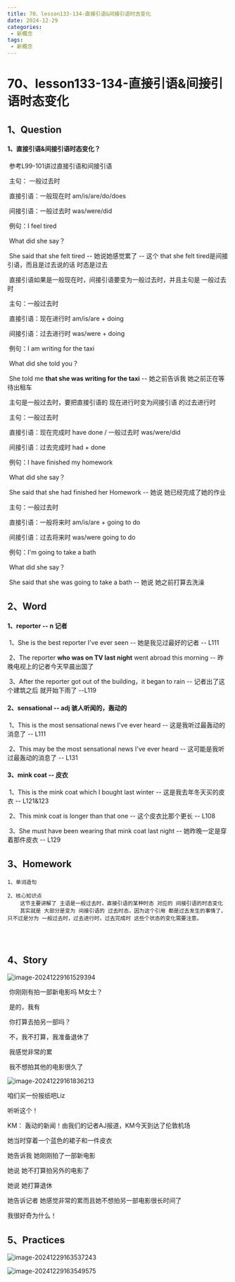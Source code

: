 ```yaml
---
title: 70、lesson133-134-直接引语&间接引语时态变化
date: 2024-12-29
categories:
 - 新概念
tags:
 - 新概念
---
```




# 70、lesson133-134-直接引语&间接引语时态变化



## 1、Question

#### 	1、直接引语&间接引语时态变化？

​			参考L99-101讲过直接引语和间接引语

​			主句： 一般过去时

​			直接引语：一般现在时 am/is/are/do/does

​			间接引语：一般过去时 was/were/did

​	例句：I feel tired

​				What did she say？

​				She said that she felt tired -- 她说她感觉累了 -- 这个 that she felt tired是间接引语，而且是过去说的话 时态是过去

​			直接引语如果是一般现在时，间接引语要变为一般过去时，并且主句是 一般过去时



​			主句：一般过去时

​			直接引语：现在进行时 am/is/are + doing

​			间接引语：过去进行时 was/were + doing 

​	例句：I am writing for the taxi

​				What did she told you？

​				She told me **that she was writing for the taxi** -- 她之前告诉我 她之前正在等待出租车

​			主句是一般过去时，要把直接引语的 现在进行时变为间接引语 的过去进行时



​			主句：一般过去时

​			直接引语：现在完成时 have done / 一般过去时 was/were/did

​			间接引语：过去完成时 had + done

​	例句：I have finished my homework

​				What did she say？

​				She said that she had finished her Homework -- 她说 她已经完成了她的作业



​			主句：一般过去时

​			直接引语：一般将来时 am/is/are + going to do

​			间接引语：过去将来时 was/were going to do

​	例句：I'm going to take a bath

​				What did she say？

​				She said that she was going to take a bath -- 她说 她之前打算去洗澡





## 2、Word

#### 	1、reporter -- n 记者

​	1、She is the best reporter I've ever seen -- 她是我见过最好的记者 -- L111

​	2、The reporter **who was on TV last night** went abroad this morning -- 昨晚电视上的记者今天早晨出国了

​	3、After the reporter got out of the building，it began to rain -- 记者出了这个建筑之后 就开始下雨了 --L119



#### 	2、sensational -- adj 骇人听闻的，轰动的

​	1、This is the most sensational news I've ever heard -- 这是我听过最轰动的消息了 -- L111

​	2、This may be the most sensational news I've ever heard -- 这可能是我听过最轰动的消息了 -- L131



#### 	3、mink coat -- 皮衣

​	1、This is the mink coat which I bought last winter -- 这是我去年冬天买的皮衣 -- L121&123

​	2、This mink coat is longer than that one -- 这个皮衣比那个更长 -- L108

​	3、She must have been wearing that mink coat last night -- 她昨晚一定是穿着那件皮衣 -- L129





## 3、Homework

```
1、单词造句

2、核心知识点
	这节主要讲解了 主语是一般过去时，直接引语的某种时态 对应的 间接引语的时态变化
	其实就是 大部分是变为 间接引语的 过去时态，因为这个引用 都是过去发生的事情了，只不过是分为 一般过去时，过去进行时，过去完成时 这些个状态的变化需要注意。
	
	
	
```





## 4、Story

 ![image-20241229161529394](./../../.vuepress/public/images/image-20241229161529394.png)

​	你刚刚有拍一部新电影吗 M女士？

​	是的，我有

​	你打算去拍另一部吗？

​	不，我不打算，我准备退休了

​	我感觉非常的累

​	我不想拍其他的电影很久了



 ![image-20241229161836213](./../../.vuepress/public/images/image-20241229161836213.png)

咱们买一份报纸吧Liz

听听这个！

KM： 轰动的新闻！由我们的记者AJ报道，KM今天到达了伦敦机场

她当时穿着一个蓝色的裙子和一件皮衣

她告诉我 她刚刚拍了一部新电影

她说 她不打算拍另外的电影了

她说 她打算退休

她告诉记者 她感觉非常的累而且她不想拍另一部电影很长时间了

我很好奇为什么！







## 5、Practices

![image-20241229163537243](./../../.vuepress/public/images/image-20241229163537243.png)



![image-20241229163549575](./../../.vuepress/public/images/image-20241229163549575.png)



















































































